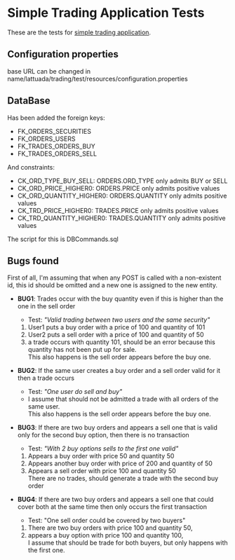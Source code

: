 # Simple Trading Application Tests

These are the tests for [simple trading application](https://github.com/aldialimucaj/code-challenge).

## Configuration properties
base URL can be changed in name/lattuada/trading/test/resources/configuration.properties

## DataBase
Has been added the foreign keys:
* FK_ORDERS_SECURITIES
* FK_ORDERS_USERS
* FK_TRADES_ORDERS_BUY
* FK_TRADES_ORDERS_SELL

And constraints:
* CK_ORD_TYPE_BUY_SELL: ORDERS.ORD_TYPE only admits BUY or SELL
* CK_ORD_PRICE_HIGHER0: ORDERS.PRICE only admits positive values
* CK_ORD_QUANTITY_HIGHER0: ORDERS.QUANTITY only admits positive values
* CK_TRD_PRICE_HIGHER0: TRADES.PRICE only admits positive values
* CK_TRD_QUANTITY_HIGHER0: TRADES.QUANTITY only admits positive values

The script for this is DBCommands.sql

## Bugs found
First of all, I'm assuming that when any POST is called with a non-existent id,
this id should be omitted and a new one is assigned to the new entity.

* __BUG1__: Trades occur with the buy quantity even if this is higher than the one in the sell order
  * Test: _"Valid trading between two users and the same security"_
  1. User1 puts a buy order with a price of 100 and quantity of 101  
  2. User2 puts a sell order with a price of 100 and quantity of 50  
  3. a trade occurs with quantity 101, should be an error because this quantity has not been put up for sale.  
  This also happens is the sell order appears before the buy one.

* __BUG2__: If the same user creates a buy order and a sell order valid for it then a trade occurs
  * Test: _"One user do sell and buy"_
  * I assume that should not be admitted a trade with all orders of the same user.  
  This also happens is the sell order appears before the buy one.

* __BUG3__: If there are two buy orders and appears a sell one that is valid only for the second buy option,
then there is no transaction
  * Test: _"With 2 buy options sells to the first one valid"_
  1. Appears a buy order with price 50 and quantity 50
  2. Appears another buy order with price of 200 and quantity of 50
  3. Appears a sell order with price 100 and quantity 50  
  There are no trades, should generate a trade with the second buy order

* __BUG4__: If there are two buy orders and appears a sell one that could cover both at the same time then only occurs the first transaction
  * Test: "One sell order could be covered by two buyers"
  1. There are two buy orders with price 100 and quantity 50,
  2. appears a buy option with price 100 and quantity 100,    
  I assume that should be trade for both buyers, but only happens with the first one.

